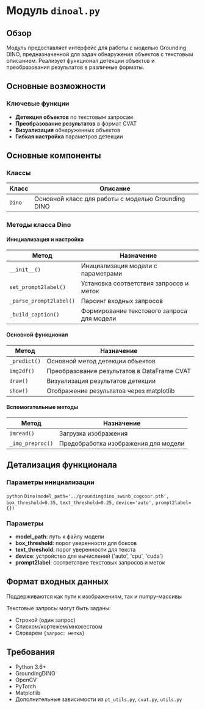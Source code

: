 # Модуль `dinoal.py`

## Обзор
Модуль предоставляет интерфейс для работы с моделью Grounding DINO, предназначенной для задач обнаружения объектов с текстовым описанием. Реализует функционал детекции объектов и преобразования результатов в различные форматы.

## Основные возможности

### Ключевые функции
- **Детекция объектов** по текстовым запросам
- **Преобразование результатов** в формат CVAT
- **Визуализация** обнаруженных объектов
- **Гибкая настройка** параметров детекции

## Основные компоненты

### Классы

| Класс | Описание |
|-------|----------|
| `Dino` | Основной класс для работы с моделью Grounding DINO |

### Методы класса Dino

#### Инициализация и настройка
| Метод | Назначение |
|-------|------------|
| `__init__()` | Инициализация модели с параметрами |
| `set_prompt2label()` | Установка соответствия запросов и меток |
| `_parse_prompt2label()` | Парсинг входных запросов |
| `_build_caption()` | Формирование текстового запроса для модели |

#### Основной функционал
| Метод | Назначение |
|-------|------------|
| `_predict()` | Основной метод детекции объектов |
| `img2df()` | Преобразование результатов в DataFrame CVAT |
| `draw()` | Визуализация результатов детекции |
| `show()` | Отображение результатов через matplotlib |

#### Вспомогательные методы
| Метод | Назначение |
|-------|------------|
| `imread()` | Загрузка изображения |
| `_img_preproc()` | Предобработка изображения для модели |

## Детализация функционала

### Параметры инициализации
`python`
`Dino(model_path='../groundingdino_swinb_cogcoor.pth',`
     `box_threshold=0.35,`
     `text_threshold=0.25,`
     `device='auto',`
     `prompt2label={})`
     
### Параметры

- **model_path**: путь к файлу модели
- **box_threshold**: порог уверенности для боксов
- **text_threshold**: порог уверенности для текста
- **device**: устройство для вычислений ('auto', 'cpu', 'cuda')
- **prompt2label**: соответствие текстовых запросов и меток

## Формат входных данных

Поддерживаются как пути к изображениям, так и numpy-массивы

Текстовые запросы могут быть заданы:

- Строкой (один запрос)
- Списком/кортежем/множеством
- Словарем `{запрос: метка}`

## Требования

- Python 3.6+
- GroundingDINO
- OpenCV
- PyTorch
- Matplotlib
- Дополнительные зависимости из `pt_utils.py`, `cvat.py`, `utils.py`
